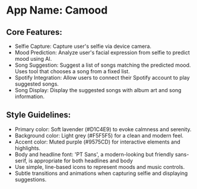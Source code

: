 # **App Name**: Camood

## Core Features:

- Selfie Capture: Capture user's selfie via device camera.
- Mood Prediction: Analyze user's facial expression from selfie to predict mood using AI.
- Song Suggestion: Suggest a list of songs matching the predicted mood. Uses tool that chooses a song from a fixed list.
- Spotify Integration: Allow users to connect their Spotify account to play suggested songs.
- Song Display: Display the suggested songs with album art and song information.

## Style Guidelines:

- Primary color: Soft lavender (#D1C4E9) to evoke calmness and serenity.
- Background color: Light grey (#F5F5F5) for a clean and modern feel.
- Accent color: Muted purple (#9575CD) for interactive elements and highlights.
- Body and headline font: 'PT Sans', a modern-looking but friendly sans-serif, is appropriate for both headlines and body
- Use simple, line-based icons to represent moods and music controls.
- Subtle transitions and animations when capturing selfie and displaying suggestions.
